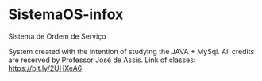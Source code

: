 # SistemaOS-infox
Sistema de Ordem de Serviço

System created with the intention of studying the JAVA + MySql. 
All credits are reserved by Professor José de Assis. Link of classes: https://bit.ly/2UHXeA6
